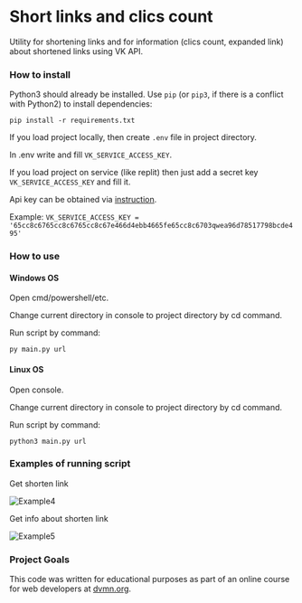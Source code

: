 # Short links and clics count

Utility for shortening links and for information (clics count, expanded link) about shortened links using VK API.
### How to install
 
Python3 should already be installed. 
Use `pip` (or `pip3`, if there is a conflict with Python2) to install dependencies:
```
pip install -r requirements.txt
```
If you load project locally, then create `.env` file in project directory.

In .env write and fill `VK_SERVICE_ACCESS_KEY`.

If you load project on service (like replit) then just add a secret key `VK_SERVICE_ACCESS_KEY` and fill it.

Api key can be obtained via [instruction](https://id.vk.com/about/business/go/docs/ru/vkid/latest/vk-id/tokens/service-token).

Example:
`VK_SERVICE_ACCESS_KEY = '65cc8c6765cc8c6765cc8c67e466d4ebb4665fe65cc8c6703qwea96d78517798bcde495'`
### How to use

#### Windows OS

Open cmd/powershell/etc.

Change current directory in console to project directory by cd command.

Run script by command:

`py main.py url`

#### Linux OS

Open console.

Change current directory in console to project directory by cd command.

Run script by command:

`python3 main.py url`

### Examples of running script

Get shorten link

![Example4](https://github.com/e13q/WA_lesson3/assets/110967581/c77d104d-9eb8-43f4-b3e4-13844267dd09)

Get info about shorten link

![Example5](https://github.com/e13q/WA_lesson3/assets/110967581/c653a2a1-24f9-43be-a50e-87322ad39016)

### Project Goals

This code was written for educational purposes as part of an online course for web developers at [dvmn.org](https://dvmn.org/).
